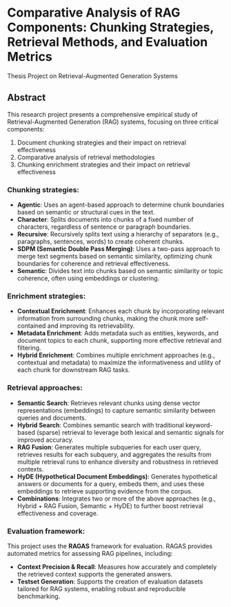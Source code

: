 # Comparative Analysis of RAG Components: Chunking Strategies, Retrieval Methods, and Evaluation Metrics

Thesis Project on Retrieval-Augmented Generation Systems

## Abstract

This research project presents a comprehensive empirical study of Retrieval-Augmented Generation (RAG) systems, focusing on three critical components:
1. Document chunking strategies and their impact on retrieval effectiveness
2. Comparative analysis of retrieval methodologies
3. Chunking enrichment strategies and their impact on retrieval effectiveness

### Chunking strategies:

- **Agentic**: Uses an agent-based approach to determine chunk boundaries based on semantic or structural cues in the text.
- **Character**: Splits documents into chunks of a fixed number of characters, regardless of sentence or paragraph boundaries.
- **Recursive**: Recursively splits text using a hierarchy of separators (e.g., paragraphs, sentences, words) to create coherent chunks.
- **SDPM (Semantic Double Pass Merging)**: Uses a two-pass approach to merge text segments based on semantic similarity, optimizing chunk boundaries for coherence and retrieval effectiveness.
- **Semantic**: Divides text into chunks based on semantic similarity or topic coherence, often using embeddings or clustering.

### Enrichment strategies:

- **Contextual Enrichment**: Enhances each chunk by incorporating relevant information from surrounding chunks, making the chunk more self-contained and improving its retrievability.
- **Metadata Enrichment**: Adds metadata such as entities, keywords, and document topics to each chunk, supporting more effective retrieval and filtering.
- **Hybrid Enrichment**: Combines multiple enrichment approaches (e.g., contextual and metadata) to maximize the informativeness and utility of each chunk for downstream RAG tasks.

### Retrieval approaches:

- **Semantic Search**: Retrieves relevant chunks using dense vector representations (embeddings) to capture semantic similarity between queries and documents.
- **Hybrid Search**: Combines semantic search with traditional keyword-based (sparse) retrieval to leverage both lexical and semantic signals for improved accuracy.
- **RAG Fusion**: Generates multiple subqueries for each user query, retrieves results for each subquery, and aggregates the results from multiple retrieval runs to enhance diversity and robustness in retrieved contexts.
- **HyDE (Hypothetical Document Embeddings)**: Generates hypothetical answers or documents for a query, embeds them, and uses these embeddings to retrieve supporting evidence from the corpus.
- **Combinations**: Integrates two or more of the above approaches (e.g., Hybrid + RAG Fusion, Semantic + HyDE) to further boost retrieval effectiveness and coverage.

### Evaluation framework:

This project uses the **RAGAS** framework for evaluation. RAGAS provides automated metrics for assessing RAG pipelines, including:

- **Context Precision & Recall**: Measures how accurately and completely the retrieved context supports the generated answers.
- **Testset Generation**: Supports the creation of evaluation datasets tailored for RAG systems, enabling robust and reproducible benchmarking.

